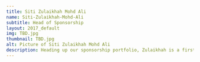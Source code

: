 ```yaml
---
title: Siti Zulaikhah Mohd Ali
name: Siti-Zulaikhah-Mohd-Ali
subtitle: Head of Sponsorship
layout: 2017_default
img: TBD.jpg
thumbnail: TBD.jpg
alt: Picture of Siti Zulaikhah Mohd Ali
description: Heading up our sponsorship portfolio, Zulaikhah is a first year student majoring in Accountancy who is a knowledge seeker- this has led her to play a role in MSTC to understand STEM related issues better. During her time at IISM A Levels, she was elected as Treasurer for Student Council and received numerous awards for her outstanding academic achievements.
---
```

